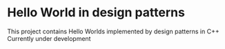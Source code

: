 # Hello World in design patterns

This project contains Hello Worlds implemented by design patterns in C++
Currently under development
